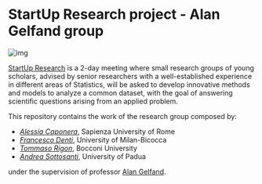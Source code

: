 # StartUp Research project - Alan Gelfand group

![img](http://www.congressi.unisi.it/startupresearch/wp-content/uploads/sites/57/2017/01/cropped-testata-3-1-e1516717770303.png)

[StartUp Research](http://www.congressi.unisi.it/startupresearch/) is a 2-day meeting where small research groups of young scholars, advised by senior researchers with a well-established experience in different areas of Statistics, will be asked to develop innovative methods and models to analyze a common dataset, with the goal of answering scientific questions arising from an applied problem. 

This repository contains the work of the research group composed by:

* [*Alessia Caponera*](#), Sapienza University of Rome
* [*Francesco Denti*](#), University of Milan-Bicocca
* [*Tommaso Rigon*](https://tommasorigon.github.io), Bocconi University
* [*Andrea Sottosanti*](http://www3.stat.unipd.it/fare-ricerca/sottosanti-andrea), University of Padua

under the supervision of professor [Alan Gelfand](http://www2.stat.duke.edu/~alan/).
